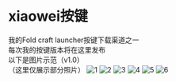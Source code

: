 # xiaowei按键
我的Fold craft launcher按键下载渠道之一  
每次我的按键版本将在这里发布  
以下是图片示范（v1.0）  
（这里仅展示部分照片）
![1](https://github.com/user-attachments/assets/9bb33470-5833-4f4d-b4b6-65945d98125f)
![2](https://github.com/user-attachments/assets/b782c5f1-db78-4910-80ed-7dd38b41206c)
![3](https://github.com/user-attachments/assets/305fa487-a086-4887-b178-62dacebafb4e)
![4](https://github.com/user-attachments/assets/1b0d047e-a6f6-48b5-82f2-e766037dc7a5)
![5](https://github.com/user-attachments/assets/0a79e3ac-e2e0-47f0-ad15-cfe58c79a3da)
![6](https://github.com/user-attachments/assets/6ff248cf-f26c-477f-96a9-4356f3219c3c)

